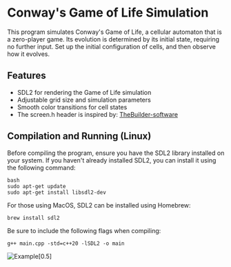 # Conway's Game of Life Simulation

This program simulates Conway's Game of Life, a cellular automaton that is a zero-player game. Its evolution is determined by its initial state, requiring no further input. Set up the initial configuration of cells, and then observe how it evolves.

## Features

- SDL2 for rendering the Game of Life simulation
- Adjustable grid size and simulation parameters
- Smooth color transitions for cell states
- The screen.h header is inspired by: [TheBuilder-software](https://gist.github.com/TheBuilder-software)

## Compilation and Running (Linux)

Before compiling the program, ensure you have the SDL2 library installed on your system. If you haven't already installed SDL2, you can install it using the following command:

```
bash
sudo apt-get update
sudo apt-get install libsdl2-dev
```

For those using MacOS, SDL2 can be installed using Homebrew:

```
brew install sdl2
```

Be sure to include the following flags when compiling:

```
g++ main.cpp -std=c++20 -lSDL2 -o main
```

![Example](https://github.com/dylduhamel/Conways-GOL/assets/70403658/f9f511ec-50e5-484e-af52-66c98ad4ced3)[0.5]

